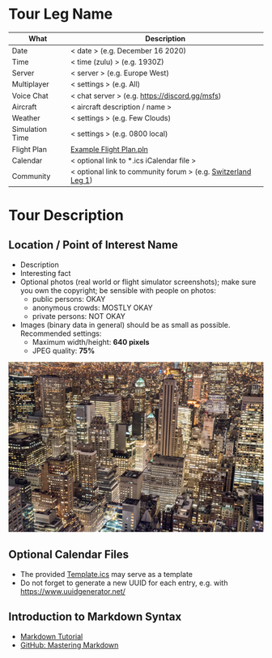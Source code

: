 # Tour Leg Name

| What            | Description
| --------------- | ----------------
| Date            | < date > (e.g. December 16 2020)
| Time            | < time (zulu) > (e.g. 1930Z)
| Server          | < server > (e.g. Europe West)
| Multiplayer     | < settings > (e.g. All)
| Voice Chat      | < chat server > (e.g. https://discord.gg/msfs)
| Aircraft        | < aircraft description / name >
| Weather         | < settings > (e.g. Few Clouds)
| Simulation Time | < settings > (e.g. 0800 local)
| Flight Plan     | [Example Flight Plan.pln](./Example%20Flight%20Plan.pln)
| Calendar        | < optional link to *.ics iCalendar file >
| Community       | < optional link to community forum > (e.g. [Switzerland Leg 1](https://forums.flightsimulator.com/t/tell-tours-switzerland-from-north-to-south/335342))


# Tour Description

## Location / Point of Interest Name

- Description
- Interesting fact
- Optional photos (real world or flight simulator screenshots); make sure you own the copyright; be sensible with people on photos:
  - public persons: OKAY
  - anonymous crowds: MOSTLY OKAY
  - private persons: NOT OKAY
- Images (binary data in general) should be as small as possible. Recommended settings:
  - Maximum width/height: **640 pixels**
  - JPEG quality: **75%**

![Example](./img/example.jpg "New York (example)")

## Optional Calendar Files

- The provided [Template.ics](./Template.ics) may serve as a template
- Do not forget to generate a new UUID for each entry, e.g. with https://www.uuidgenerator.net/


## Introduction to Markdown Syntax

- [Markdown Tutorial](https://www.markdowntutorial.com/)
- [GitHub: Mastering Markdown](https://guides.github.com/features/mastering-markdown/)
  